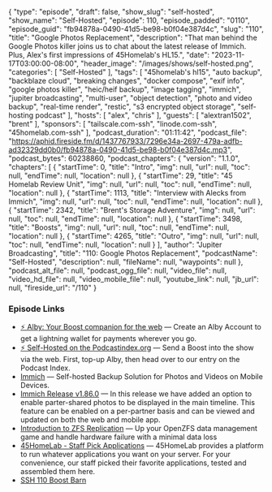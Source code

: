 {
  "type": "episode",
  "draft": false,
  "show_slug": "self-hosted",
  "show_name": "Self-Hosted",
  "episode": 110,
  "episode_padded": "0110",
  "episode_guid": "fb94878a-0490-41d5-be98-b0f04e387d4c",
  "slug": "110",
  "title": "Google Photos Replacement",
  "description": "That man behind the Google Photos killer joins us to chat about the latest release of Immich. Plus, Alex's first impressions of 45Homelab's HL15.",
  "date": "2023-11-17T03:00:00-08:00",
  "header_image": "/images/shows/self-hosted.png",
  "categories": [
    "Self-Hosted"
  ],
  "tags": [
    "45homelab's hl15",
    "auto backup",
    "backblaze cloud",
    "breaking changes",
    "docker compose",
    "exif info",
    "google photos killer",
    "heic/heif backup",
    "image tagging",
    "immich",
    "jupiter broadcasting",
    "multi-user",
    "object detection",
    "photo and video backup",
    "real-time render",
    "restic",
    "s3 encrypted object storage",
    "self-hosting podcast"
  ],
  "hosts": [
    "alex",
    "chris"
  ],
  "guests": [
    "alextran1502",
    "brent"
  ],
  "sponsors": [
    "tailscale.com-ssh",
    "linode.com-ssh",
    "45homelab.com-ssh"
  ],
  "podcast_duration": "01:11:42",
  "podcast_file": "https://aphid.fireside.fm/d/1437767933/7296e34a-2697-479a-adfb-ad32329dd0b0/fb94878a-0490-41d5-be98-b0f04e387d4c.mp3",
  "podcast_bytes": 60238860,
  "podcast_chapters": {
    "version": "1.1.0",
    "chapters": [
      {
        "startTime": 0,
        "title": "Intro",
        "img": null,
        "url": null,
        "toc": null,
        "endTime": null,
        "location": null
      },
      {
        "startTime": 29,
        "title": "45 Homelab Review Unit",
        "img": null,
        "url": null,
        "toc": null,
        "endTime": null,
        "location": null
      },
      {
        "startTime": 1113,
        "title": "Interview with Alecks from Immich",
        "img": null,
        "url": null,
        "toc": null,
        "endTime": null,
        "location": null
      },
      {
        "startTime": 2342,
        "title": "Brent's Storage Adventure",
        "img": null,
        "url": null,
        "toc": null,
        "endTime": null,
        "location": null
      },
      {
        "startTime": 3498,
        "title": "Boosts",
        "img": null,
        "url": null,
        "toc": null,
        "endTime": null,
        "location": null
      },
      {
        "startTime": 4265,
        "title": "Outro",
        "img": null,
        "url": null,
        "toc": null,
        "endTime": null,
        "location": null
      }
    ],
    "author": "Jupiter Broadcasting",
    "title": "110: Google Photos Replacement",
    "podcastName": "Self-Hosted",
    "description": null,
    "fileName": null,
    "waypoints": null
  },
  "podcast_alt_file": null,
  "podcast_ogg_file": null,
  "video_file": null,
  "video_hd_file": null,
  "video_mobile_file": null,
  "youtube_link": null,
  "jb_url": null,
  "fireside_url": "/110"
}


### Episode Links

  * [⚡ Alby: Your Boost companion for the web](https://getalby.com/ "⚡ Alby: Your Boost companion for the web") — Create an Alby Account to get a lightning wallet for payments wherever you go. 
  * [⚡ Self-Hosted on the Podcastindex.org](https://podcastindex.org/podcast/830124 "⚡ Self-Hosted on the Podcastindex.org") — Send a Boost into the show via the web. First, top-up Alby, then head over to our entry on the Podcast Index.
  * [Immich](https://immich.app/ "Immich") — Self-hosted Backup Solution for Photos and Videos on Mobile Devices.
  * [Immich Release v1.86.0](https://github.com/immich-app/immich/releases/tag/v1.86.0 "Immich Release v1.86.0") — In this release we have added an option to enable parter-shared photos to be displayed in the main timeline. This feature can be enabled on a per-partner basis and can be viewed and updated on both the web and mobile app.
  * [Introduction to ZFS Replication](https://klarasystems.com/articles/introduction-to-zfs-replication/ "Introduction to ZFS Replication") — Up your OpenZFS data management game and handle hardware failure with a minimal data loss
  * [45HomeLab - Staff Pick Applications](https://45homelab.com/software/ "45HomeLab - Staff Pick Applications") — 45HomeLab provides a platform to run whatever applications you want on your server. For your convenience, our staff picked their favorite applications, tested and assembled them here.
  * [SSH 110 Boost Barn](https://paste.docs.lol/reader/RegelatingHeadbands "SSH 110 Boost Barn")


